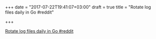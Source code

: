 +++
date = "2017-07-22T19:41:07+03:00"
draft = true
title = "Rotate log files daily in Go  #reddit"

+++

<p><a href="https://t.co/A1hTO5OyLM">Rotate log files daily in Go  #reddit</a></p>